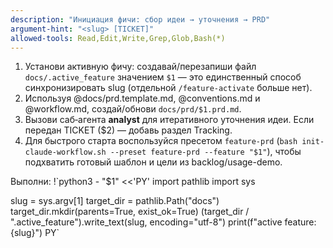 ```yaml
---
description: "Инициация фичи: сбор идеи → уточнения → PRD"
argument-hint: "<slug> [TICKET]"
allowed-tools: Read,Edit,Write,Grep,Glob,Bash(*)
---
```

1) Установи активную фичу: создавай/перезапиши файл `docs/.active_feature` значением `$1` — это единственный способ синхронизировать slug (отдельной `/feature-activate` больше нет).
2) Используя @docs/prd.template.md, @conventions.md и @workflow.md, создай/обнови `docs/prd/$1.prd.md`.
3) Вызови саб‑агента **analyst** для итеративного уточнения идеи. Если передан TICKET ($2) — добавь раздел Tracking.
4) Для быстрого старта воспользуйся пресетом `feature-prd` (`bash init-claude-workflow.sh --preset feature-prd --feature "$1"`), чтобы подхватить готовый шаблон и цели из backlog/usage-demo.

Выполни:
!`python3 - "$1" <<'PY'
import pathlib
import sys

slug = sys.argv[1]
target_dir = pathlib.Path("docs")
target_dir.mkdir(parents=True, exist_ok=True)
(target_dir / ".active_feature").write_text(slug, encoding="utf-8")
print(f"active feature: {slug}")
PY`
